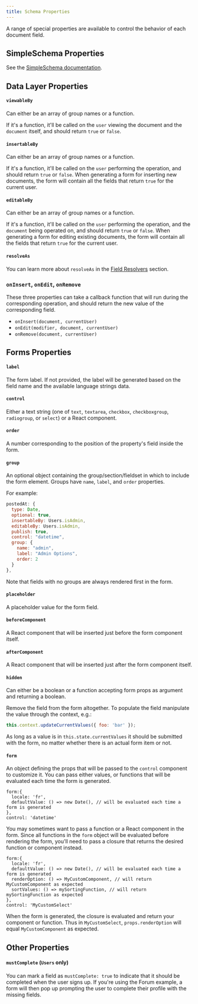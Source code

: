 ```yaml
---
title: Schema Properties
---
```


A range of special properties are available to control the behavior of each document field.

## SimpleSchema Properties

See the [SimpleSchema documentation](https://github.com/aldeed/meteor-simple-schema#schema-rules).

## Data Layer Properties

#### `viewableBy`

Can either be an array of group names or a function.

If it's a function, it'll be called on the `user` viewing the document and the `document` itself, and should return `true` or `false`.

#### `insertableBy`

Can either be an array of group names or a function.

If it's a function, it'll be called on the `user` performing the operation, and should return `true` or `false`. When generating a form for inserting new documents, the form will contain all the fields that return `true` for the current user.

#### `editableBy`

Can either be an array of group names or a function.

If it's a function, it'll be called on the `user` performing the operation, and the `document` being operated on, and should return `true` or `false`. When generating a form for editing existing documents, the form will contain all the fields that return `true` for the current user.

#### `resolveAs`

You can learn more about `resolveAs` in the [Field Resolvers](/data-loading.html#Field-Resolvers) section.

### `onInsert`, `onEdit`, `onRemove`

These three properties can take a callback function that will run during the corresponding operation, and should return the new value of the corresponding field.

* `onInsert(document, currentUser)`
* `onEdit(modifier, document, currentUser)`
* `onRemove(document, currentUser)`

## Forms Properties

#### `label`

The form label. If not provided, the label will be generated based on the field name and the available language strings data.

#### `control`

Either a text string (one of `text`, `textarea`, `checkbox`, `checkboxgroup`, `radiogroup`, or `select`) or a React component.

#### `order`

A number corresponding to the position of the property's field inside the form.

#### `group`

An optional object containing the group/section/fieldset in which to include the form element. Groups have `name`, `label`, and `order` properties.

For example:

```js
postedAt: {
  type: Date,
  optional: true,
  insertableBy: Users.isAdmin,
  editableBy: Users.isAdmin,
  publish: true,
  control: "datetime",
  group: {
    name: "admin",
    label: "Admin Options",
    order: 2
  }
},
```

Note that fields with no groups are always rendered first in the form.

#### `placeholder`

A placeholder value for the form field.

#### `beforeComponent`

A React component that will be inserted just before the form component itself.

#### `afterComponent`

A React component that will be inserted just after the form component itself.

#### `hidden`

Can either be a boolean or a function accepting form props as argument and returning a boolean.

Remove the field from the form altogether. To populate the field manipulate the value through the context, e.g.:

```js
this.context.updateCurrentValues({ foo: 'bar' });
```

As long as a value is in `this.state.currentValues` it should be submitted with the form, no matter whether there is an actual form item or not.

#### `form`

An object defining the props that will be passed to the `control` component to customize it. You can pass either values, or functions that will be evaluated each time the form is generated.

```
form:{
  locale: 'fr',
  defaultValue: () => new Date(), // will be evaluated each time a form is generated
},
control: 'datetime'
```

You may sometimes want to pass a function or a React component in the form. Since all functions in the `form` object will be evaluated before rendering the form, you'll need to pass a closure that returns the desired function or component instead.

```
form:{
  locale: 'fr',
  defaultValue: () => new Date(), // will be evaluated each time a form is generated
  renderOption: () => MyCustomComponent, // will return MyCustomComponent as expected
  sortValues: () => mySortingFunction, // will return mySortingFunction as expected
},
control: 'MyCustomSelect'
```

When the form is generated, the closure is evaluated and return your component or function. Thus in `MyCustomSelect`, `props.renderOption` will equal `MyCustomComponent` as expected.

## Other Properties

#### `mustComplete` (`Users` only)

You can mark a field as `mustComplete: true` to indicate that it should be completed when the user signs up. If you're using the Forum example, a form will then pop up prompting the user to complete their profile with the missing fields.
